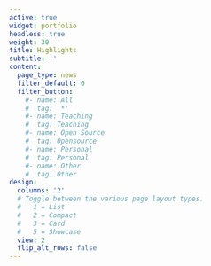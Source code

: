 ```yaml
---
active: true
widget: portfolio
headless: true
weight: 30
title: Highlights
subtitle: ''
content:
  page_type: news
  filter_default: 0
  filter_button:
    #- name: All
    #  tag: '*'
    #- name: Teaching
    #  tag: Teaching
    #- name: Open Source
    #  tag: Opensource
    #- name: Personal
    #  tag: Personal
    #- name: Other
    #  tag: Other
design:
  columns: '2'
  # Toggle between the various page layout types.
  #   1 = List
  #   2 = Compact
  #   3 = Card
  #   5 = Showcase
  view: 2
  flip_alt_rows: false
---
```

